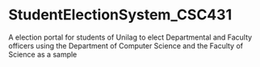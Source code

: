# StudentElectionSystem_CSC431
A election portal for students of Unilag to elect Departmental and Faculty officers using the Department of Computer Science and the Faculty of Science as a sample

